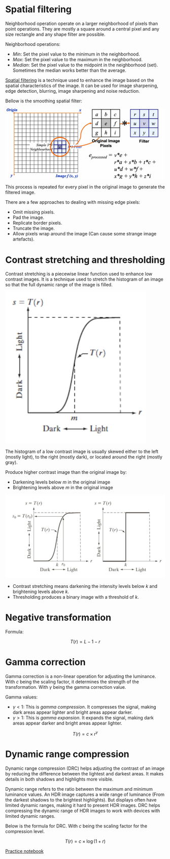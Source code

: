 # Spatial filtering

Neighborhood operation operate on a larger neighborhood of pixels than point operations. They are mostly a square around a central pixel and any size rectangle and any shape filter are possible.

Neighborhood operations:
- *Min*: Set the pixel value to the minimum in the neighborhood.
- *Max*: Set the pixel value to the maximum in the neighborhood.
- *Median*: Set the pixel value to the midpoint in the neighborhood (set). Sometimes the median works better than the average.

[Spatial filtering](https://medium.com/@gokcenazakyol/what-is-spatial-filtering-image-processing-4-2354215843a0) is a technique used to enhance the image based on the spatial characteristics of the image. It can be used for image sharpening, edge detection, blurring, image sharpening and noise reduction.

Bellow is the smoothing spatial filter:

![](./Assets/spatial-filtering-process.png)

This process is repeated for every pixel in the original image to generate the filtered image.

There are a few approaches to dealing with missing edge pixels:
- Omit missing pixels.
- Pad the image.
- Replicate border pixels.
- Truncate the image.
- Allow pixels wrap around the image (Can cause some strange image artefacts).

# Contrast stretching and thresholding

Contrast stretching is a piecewise linear function used to enhance low contrast images. It is a technique used to stretch the histogram of an image so that the full dynamic range of the image is filled. 

![](./Assets/contrast-stretching-graph.png)

The histogram of a low contrast image is usually skewed either to the left (mostly light), to the right (mostly dark), or located around the right (mostly gray).

Produce higher contrast image than the original image by:
- Darkening levels below $m$ in the original image
- Brightening levels above $m$ in the original image

![](./Assets/contrast-stretching-thresholding-graph-new.png)

- Contrast stretching means darkening the intensity levels below $k$ and brightening levels above $k$.
- Thresholding produces a binary image with a threshold of $k$.

# Negative transformation

Formula:

$$
T(r) = L - 1 - r
$$

# Gamma correction

Gamma correction is a non-linear operation for adjusting the luminance. With $c$ being the scaling factor, it determines the strength of the transformation. With $\gamma$ being the gamma correction value.

Gamma values:
- $\gamma < 1$: This is *gamma compression*. It compresses the signal, making dark areas appear lighter and bright areas appear darker.
- $\gamma > 1$: This is *gamma expansion*. It expands the signal, making dark areas appear darker and bright areas appear lighter.

$$
T(r) = c \times r^\gamma
$$

# Dynamic range compression

Dynamic range compression (DRC) helps adjusting the contrast of an image by reducing the difference between the lightest and darkest areas. It makes details in both shadows and highlights more visible.

Dynamic range refers to the ratio between the maximum and minimum luminance values. An HDR image captures a wide range of luminance (From the darkest shadows to the brightest highlights). But displays often have limited dynamic ranges, making it hard to present HDR images. DRC helps compressing the dynamic range of HDR images to work with devices with limited dynamic ranges.

Below is the formula for DRC. With $c$ being the scaling factor for the compression level.

$$
T(r) = c \times \log(1 + r)
$$

[Practice notebook](https://colab.research.google.com/drive/1FAK7cUE1219pCRkNT2eFiyiFrDt9i39f?usp=sharing)